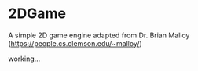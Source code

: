 # 2DGame
A simple 2D game engine adapted from Dr. Brian Malloy (https://people.cs.clemson.edu/~malloy/)

working...